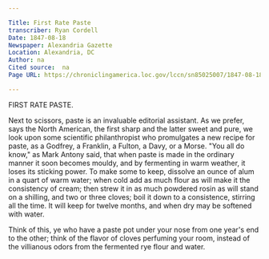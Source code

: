 ```yaml
---

Title: First Rate Paste
transcriber: Ryan Cordell
Date: 1847-08-18
Newspaper: Alexandria Gazette
Location: Alexandria, DC
Author: na
Cited source:  na
Page URL: https://chroniclingamerica.loc.gov/lccn/sn85025007/1847-08-18/ed-1/seq-4/

---
```


FIRST RATE PASTE.

Next to scissors, paste is an invaluable editorial assistant. As we prefer, says the North American, the first sharp and the latter sweet and pure, we look upon some scientific philanthropist who promulgates a new recipe for paste, as a Godfrey, a Franklin, a Fulton, a Davy, or a Morse. "You all do know," as Mark Antony said, that when paste is made in the ordinary manner it soon becomes mouldy, and by fermenting in warm weather, it loses its sticking power. To make some to keep, dissolve an ounce of alum in a quart of warm water; when cold add as much flour as will make it the consistency of cream; then strew it in as much powdered rosin as will stand on a shilling, and two or three cloves; boil it down to a consistence, stirring all the time. It will keep for twelve months, and when dry may be softened with water.

Think of this, ye who have a paste pot under your nose from one year's end to the other; think of the flavor of cloves perfuming your room, instead of the villianous odors from the fermented rye flour and water.